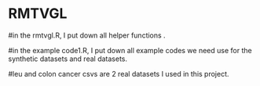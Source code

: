 # RMTVGL

#in the rmtvgl.R, I put down all helper functions .

#in the example code1.R, I put down all example codes we need use for the synthetic datasets and real datasets.

#leu and colon cancer csvs are 2 real datasets I used in this project.
